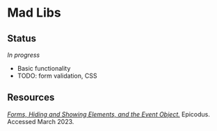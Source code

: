 # Mad Libs

## Status

_In progress_

- Basic functionality
- TODO: form validation, CSS

## Resources

[_Forms, Hiding and Showing Elements, and the Event Object._](https://www.learnhowtoprogram.com/introduction-to-programming/javascript-and-web-browsers/forms-hiding-and-showing-elements-and-the-event-object) Epicodus. Accessed March 2023.
